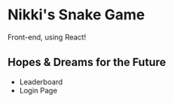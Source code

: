 # Nikki's Snake Game
Front-end, using React!

## Hopes & Dreams for the Future
- Leaderboard
- Login Page
